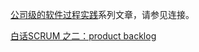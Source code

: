 [公司级的软件过程实践](https://www.jianshu.com/c/e5ef522ce765)系列文章，请参见连接。


[白话SCRUM 之二：product backlog](https://mp.weixin.qq.com/s/kxPFtixrJzyjClCSj7WxYA)
